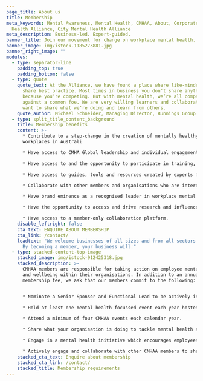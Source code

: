```yaml
---
page_title: About us
title: Membership
meta_keywords: Mental Awareness, Mental Health, CMHAA, About, Corporate Mental
  Health Alliance, City Mental Health Alliance
meta_description: Business-led. Expert-guided.
banner_title: Join our movement for change on workplace mental health.
banner_image: img/istock-1185273881.jpg
banner_right_image: ""
modules:
  - type: separator-line
    padding_top: true
    padding_bottom: false
  - type: quote
    quote_text: At the Alliance, we have found a place where like-minded leaders
      share best practice. Most times in business you don’t share anything
      because you’re competing. But with mental health, we’re all competing
      against a common foe. We are very willing learners and collaborators. We
      want to share what we’re doing and learn from others.
    quote_author: Michael Schneider, Managing Director, Bunnings Group Limited
  - type: split_title_content_background
    title: Membership benefits
    content: >-
      * Contribute to a step-change in the creation of mentally healthy
      workplaces in Australi

      * Have access to CMHA Global leadership and individual engagement opportunities with CMHAA’s Expert Advisory Group

      * Have access to and the opportunity to participate in training, benchmarking and research in regard to mental health issues.

      * Have access to guides, tools and resources created by experts for CMHAA participants.

      * Collaborate with other members and organisations who are interested in or concerned with mental health on a common agenda, through participation in events, workshops and consultations.

      * Have brand eminence as a recognised leader in workplace mental health and invitations to participate in media requests and speaking events.

      * Have the opportunity to access and drive research and influence policymakers to improve quality of life of millions of Australians.

      * Have access to a member-only collaboration platform.
    disable_leftright: false
    cta_text: ENQUIRE ABOUT MEMBERSHIP
    cta_link: /contact/
    leadtext: "We welcome businesses of all sizes and from all sectors as members.
      By becoming a member, your business will:"
  - type: stacked-content-top-image
    stacked_image: img/istock-912425318.jpg
    stacked_description: >-
      CMHAA members are responsible for taking action on employee mental health
      and wellbeing within their organisations. In addition to an annual
      membership fee, we ask that our members commit to the following:


      * Nominate a Senior Sponsor and Functional Lead to be actively involved with CMHAA at both a leadership and operational level.

      * Hold at least one mental health focussed event each year hosted by your organisation.

      * Attend a minimum of four CMHAA events each calendar year.

      * Share what your organisation is doing to tackle mental health and wellbeing in your workplace

      * Engage in a mental health initiative which encourages employees to share their experiences with mental health.

      * Actively engage and collaborate with other CMHAA members to share and learn from good practice.
    stacked_cta_text: Enquire about membership
    stacked_cta_link: /contact/
    stacked_title: Membership requirements
---
```

